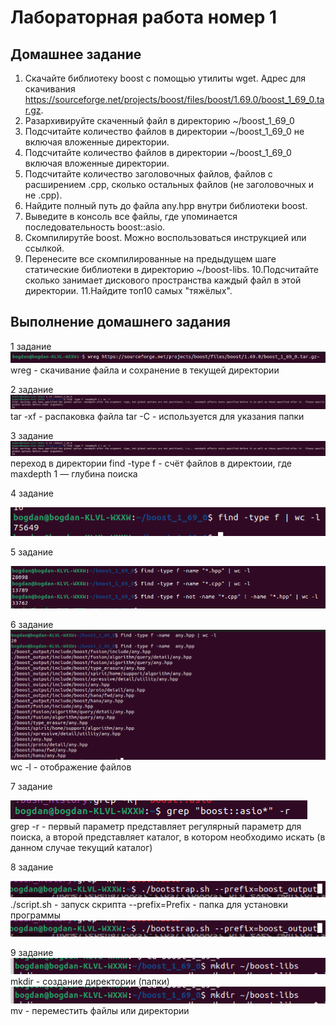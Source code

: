 # Лабораторная работа номер 1

## Домашнее задание

   1. Скачайте библиотеку boost с помощью утилиты wget. Адрес для скачивания https://sourceforge.net/projects/boost/files/boost/1.69.0/boost_1_69_0.tar.gz.
   2. Разархивируйте скаченный файл в директорию ~/boost_1_69_0
   3. Подсчитайте количество файлов в директории ~/boost_1_69_0 не включая вложенные директории.
   4. Подсчитайте количество файлов в директории ~/boost_1_69_0 включая вложенные директории.
   5. Подсчитайте количество заголовочных файлов, файлов с расширением .cpp, сколько остальных файлов (не заголовочных и не .cpp).
   6. Найдите полный путь до файла any.hpp внутри библиотеки boost.
   7. Выведите в консоль все файлы, где упоминается последовательность boost::asio.
   8. Скомпилирутйе boost. Можно воспользоваться инструкцией или ссылкой.
   9. Перенесите все скомпилированные на предыдущем шаге статические библиотеки в директорию ~/boost-libs.
   10.Подсчитайте сколько занимает дискового пространства каждый файл в этой директории.
   11.Найдите топ10 самых "тяжёлых".


## Выполнение домашнего задания

1 задание
![image](https://github.com/BogdanKoval4uk/laba1/blob/main/%D0%A1%D0%BD%D0%B8%D0%BC%D0%BE%D0%BA%20%D1%8D%D0%BA%D1%80%D0%B0%D0%BD%D0%B0%20%D0%BE%D1%82%202023-04-10%2020-36-14.png)
wreg  -  скачивание файла и сохранение в текущей директории

2 задание
![image](https://github.com/BogdanKoval4uk/laba1/blob/main/%D0%A1%D0%BD%D0%B8%D0%BC%D0%BE%D0%BA%20%D1%8D%D0%BA%D1%80%D0%B0%D0%BD%D0%B0%20%D0%BE%D1%82%202023-04-10%2021-32-04.png)
tar -xf  - распаковка файла
tar -C   - используется для указания папки

3 задание
![image](https://github.com/BogdanKoval4uk/laba1/blob/main/%D0%A1%D0%BD%D0%B8%D0%BC%D0%BE%D0%BA%20%D1%8D%D0%BA%D1%80%D0%B0%D0%BD%D0%B0%20%D0%BE%D1%82%202023-04-10%2021-32-04.png)
переход в директории
find -type f  - счёт файлов в директоии,  где maxdepth 1 — глубина поиска

4 задание



![image](https://github.com/BogdanKoval4uk/laba1/blob/main/%D0%A1%D0%BD%D0%B8%D0%BC%D0%BE%D0%BA%20%D1%8D%D0%BA%D1%80%D0%B0%D0%BD%D0%B0%20%D0%BE%D1%82%202023-04-10%2021-42-38.png)

5 задание




![image](https://github.com/BogdanKoval4uk/laba1/blob/main/%D0%A1%D0%BD%D0%B8%D0%BC%D0%BE%D0%BA%20%D1%8D%D0%BA%D1%80%D0%B0%D0%BD%D0%B0%20%D0%BE%D1%82%202023-04-10%2021-47-57.png)

6 задание
![image](https://github.com/BogdanKoval4uk/laba1/blob/main/%D0%A1%D0%BD%D0%B8%D0%BC%D0%BE%D0%BA%20%D1%8D%D0%BA%D1%80%D0%B0%D0%BD%D0%B0%20%D0%BE%D1%82%202023-04-10%2021-54-10.png)
wc -l    - отображение файлов

7 задание

![image](https://github.com/BogdanKoval4uk/laba1/blob/main/%D0%A1%D0%BD%D0%B8%D0%BC%D0%BE%D0%BA%20%D1%8D%D0%BA%D1%80%D0%B0%D0%BD%D0%B0%20%D0%BE%D1%82%202023-04-10%2021-56-56.png)
grep -r    - первый параметр представляет регулярный параметр для поиска, а второй представляет каталог, в котором необходимо искать (в данном случае текущий каталог)

8 задание

![image](https://github.com/BogdanKoval4uk/laba1/blob/main/%D0%A1%D0%BD%D0%B8%D0%BC%D0%BE%D0%BA%20%D1%8D%D0%BA%D1%80%D0%B0%D0%BD%D0%B0%20%D0%BE%D1%82%202023-04-10%2022-04-37.png)
./script.sh   - запуск скрипта
--prefix=Prefix   - папка для установки программы
![image](https://github.com/BogdanKoval4uk/laba1/blob/main/%D0%A1%D0%BD%D0%B8%D0%BC%D0%BE%D0%BA%20%D1%8D%D0%BA%D1%80%D0%B0%D0%BD%D0%B0%20%D0%BE%D1%82%202023-04-10%2022-04-37.png)

9 задание 
![image](https://github.com/BogdanKoval4uk/laba1/blob/main/%D0%A1%D0%BD%D0%B8%D0%BC%D0%BE%D0%BA%20%D1%8D%D0%BA%D1%80%D0%B0%D0%BD%D0%B0%20%D0%BE%D1%82%202023-04-10%2022-13-09.png)
mkdir   - создание директории (папки)
![image](https://github.com/BogdanKoval4uk/laba1/blob/main/%D0%A1%D0%BD%D0%B8%D0%BC%D0%BE%D0%BA%20%D1%8D%D0%BA%D1%80%D0%B0%D0%BD%D0%B0%20%D0%BE%D1%82%202023-04-10%2022-13-14.png)
mv   -  переместить файлы или директории
